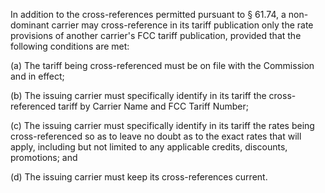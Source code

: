 In addition to the cross-references permitted pursuant to § 61.74, a non-dominant carrier may cross-reference in its tariff publication only the rate provisions of another carrier's FCC tariff publication, provided that the following conditions are met:

(a) The tariff being cross-referenced must be on file with the Commission and in effect;

(b) The issuing carrier must specifically identify in its tariff the cross-referenced tariff by Carrier Name and FCC Tariff Number;

(c) The issuing carrier must specifically identify in its tariff the rates being cross-referenced so as to leave no doubt as to the exact rates that will apply, including but not limited to any applicable credits, discounts, promotions; and

(d) The issuing carrier must keep its cross-references current.

